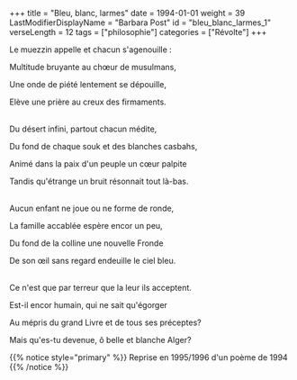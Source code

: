 +++
title = "Bleu, blanc, larmes"
date = 1994-01-01
weight = 39
LastModifierDisplayName = "Barbara Post"
id = "bleu_blanc_larmes_1"
verseLength = 12
tags = ["philosophie"]
categories = ["Révolte"]
+++

Le muezzin appelle et chacun s'agenouille :

Multitude bruyante au chœur de musulmans,

Une onde de piété lentement se dépouille,

Elève une prière au creux des firmaments.

 \
Du désert infini, partout chacun médite,

Du fond de chaque souk et des blanches casbahs,

Animé dans la paix d'un peuple un cœur palpite

Tandis qu'étrange un bruit résonnait tout là-bas.

 \
Aucun enfant ne joue ou ne forme de ronde,

La famille accablée espère encor un peu,

Du fond de la colline une nouvelle Fronde

De son œil sans regard endeuille le ciel bleu.

 \
Ce n'est que par terreur que la leur ils acceptent.

Est-il encor humain, qui ne sait qu'égorger

Au mépris du grand Livre et de tous ses préceptes?

Mais qu'es-tu devenue, ô belle et blanche Alger?

{{% notice style="primary" %}}
Reprise en 1995/1996 d'un poème de 1994
{{% /notice %}}
